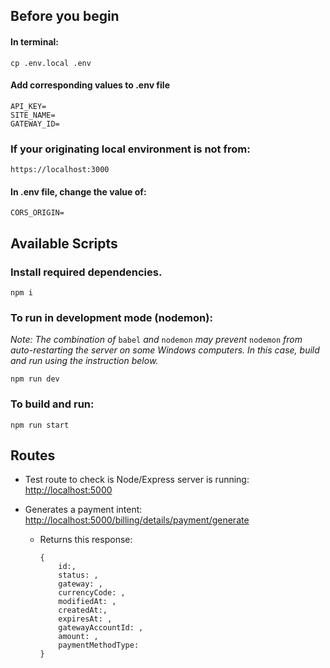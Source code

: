 ## Before you begin
#### In terminal:
```
cp .env.local .env
``` 
#### Add corresponding values to .env file
```
API_KEY=
SITE_NAME=
GATEWAY_ID=
```
### If your originating local environment is not from:
```
https://localhost:3000
```
#### In .env file, change the value of:
```
CORS_ORIGIN=
```
## Available Scripts

### Install required dependencies.
 ```
 npm i
 ```

### To run in development mode (nodemon):
*Note: The combination of* ```babel``` *and* ```nodemon``` *may prevent* ```nodemon``` *from auto-restarting the server on some Windows computers.*
*In this case, build and run using the instruction below.* 

```
npm run dev
```

### To build and run:
```
npm run start
```

## Routes
- Test route to check is Node/Express server is running: 
	<http://localhost:5000>
	 

- Generates a payment intent: 
 	<http://localhost:5000/billing/details/payment/generate>


	-  Returns this response:
		```
		{
			id:,
			status: ,
			gateway: ,
			currencyCode: ,
			modifiedAt: ,
			createdAt:,
			expiresAt: ,
			gatewayAccountId: ,
			amount: ,
			paymentMethodType: 
		}
		```